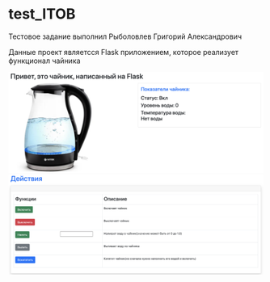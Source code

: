 # test_ITOB

Тестовое задание выполнил Рыболовлев Григорий Александрович

Данные проект являетсся Flask приложением, которое реализует функционал чайника

![Image alt](https://github.com/GrishaRybolovel/test_ITOB/blob/main/Screenshot%202023-02-16%20at%2002.35.39.png)
![Image alt](https://github.com/GrishaRybolovel/test_ITOB/blob/main/Screenshot%202023-02-16%20at%2002.35.57.png)
